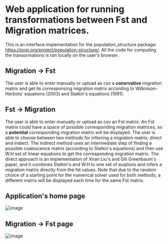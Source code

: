 # Web application for running transformations between Fst and Migration matrices.
This is an interface implementation for the population_structure package: https://pypi.org/project/population-structure/.
All the code for computing the transormations is ran locally on the user's browser.
## Migration -> Fst
The user is able to enter manually or upload as csv a **consrvative** migration matrix and get its corresponsing migration matrix 
according to Wilkinson-Herbots' equations (2003) and Slatkin's equations (1991).
## Fst -> Migration
The user is able to enter manually or upload as csv an Fst matrix. An Fst matrix could have a space of possible corresponding migration matrices,
so a **potential** corresponding migration matrix will be displayed. 
The user is able to choose between two methods for inferring a migration matrix: direct and indiect. The indirect method uses an intermediate step 
of finding a possible coalescence matrix (according to Slatkin's equations) and then use W.H set of linear equations to get the corresponding migration matrix.
The direct approach is an implementation of Xiran Liu's and Gili Greenbaum's paper, and it combines Slatkin's and W.H to one set of euqtions and infers a migration
matrix directly from the fst values.
Note that due to the random choice of a starting point for the numerical solver used for both methods, a different matrix will be displayed each time
for the same Fst matrix.
## Application's home page
![image](https://github.com/Eyal708/WebApplication/assets/101056608/80532dd6-30b1-4fd0-9e4d-b85fd9fd1f2a)

## Migration -> Fst page
![image](https://github.com/Eyal708/WebApplication/assets/101056608/762c3966-a892-4715-a1c6-82ac7778c863)





